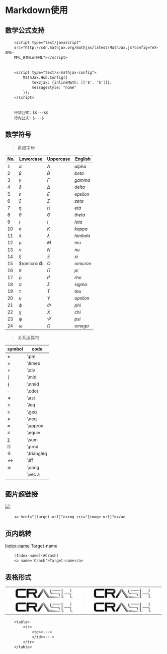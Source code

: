 # Markdown使用

<script type="text/javascript" 									
	src="http://cdn.mathjax.org/mathjax/latest/MathJax.js?config=TeX-AMS-
	MML_HTMLorMML"></script>

<script type="text/x-mathjax-config">
        MathJax.Hub.Config({
            tex2jax: {inlineMath: [['$', '$']]},
            messageStyle: "none"
        });</script>

## 数学公式支持

		<script type="text/javascript" 									
		src="http://cdn.mathjax.org/mathjax/latest/MathJax.js?config=TeX-AMS-
		MML_HTMLorMML"></script>


	    <script type="text/x-mathjax-config">
	        MathJax.Hub.Config({
	            tex2jax: {inlineMath: [['$', '$']]},
	            messageStyle: "none"
	        });
	    </script>


		行间公式：$$···$$
		行内公式：$···$

## 数学符号

> 希腊字母


| No.  | Lowercase  | Uppercase  |  English  |
| -- | -------- | -------- | ------- |
| $1$  |  $\alpha$  |    $A$     |  $alpha$  |
| $2$  |  $\beta$   |    $B$     |  $beta$   |
| $3$  |  $\gamma$  |  $\Gamma$  |  $gamma$  |
| $4$  |  $\delta$  |  $\Delta$  |  $delta$  |
| $5$  | $\epsilon$ |    $E$     | $epsilon$ |
| $6$  |  $\zeta$   |    $Z$     |  $zeta$   |
| $7$  |   $\eta$   |    $H$     |   $eta$   |
| $8$  |  $\theta$  |  $\Theta$  |  $theta$  |
| $9$  |  $\iota$   |    $I$     |  $iota$   |
| $10$ |  $\kappa$  |    $K$     |  $kappa$  |
| $11$ | $\lambda$  | $\lambda$  | $lambda$  |
| $12$ |   $\mu$    |    $M$     |   $mu$    |
| $13$ |   $\nu$    |    $N$     |   $nu$    |
| $14$ |   $\xi$    |   $\Xi$    |   $xi$    |
| $15$ | $\omicron$ |    $O$     | $omicron$ |
| $16$ |   $\pi$    |   $\Pi$    |   $pi$    |
| $17$ |   $\rho$   |    $P$     |   $rho$   |
| $18$ |  $\sigma$  |  $\Sigma$  |  $sigma$  |
| $19$ |   $\tau$   |    $T$     |   $tau$   |
| $20$ | $\upsilon$ | $\Upsilon$ | $upsilon$ |
| $21$ |   $\phi$   |   $\Phi$   |   $phi$   |
| $22$ |   $\chi$   |    $X$     |   $chi$   |
| $23$ |   $\psi$   |   $\Psi$   |   $psi$   |
| $24$ |  $\omega$  |  $\Omega$  |  $omega$  |

> 关系运算符

| symbol | code       |
| ------ | ---------- |
| ±      | \pm        |
| ×      | \times     |
| ÷      | \div       |
| ∣      | \mid       |
| ∤      | \nmid      |
| ⋅      | \cdot      |
| ∗      | \ast       |
| ≤      | \leq       |
| ≥      | \geq       |
| ≠      | \neq       |
| ≈      | \approx    |
| ≡      | \equiv     |
| ∑      | \sum       |
| ∏      | \prod      |
| ≜      | \triangleq |
| ⇔      | \iff       |
| ≌      | \cong      |
|        | \vec a     |
|        |            |

## 图片超链接

<a href="https://crash-database.readthedocs.io/en/master/"><img src="https://img1.wenhairu.com/images/2020/10/11/CkiRP.png"></a>

		<a href="[target-url]"><img src="[image-url]"></a>

## 页内跳转

[Index-name](#Crash)
<a name='Crash'>Target-name</a>

		[Index-name](#Crash)
		<a name='Crash'>Target-name</a>

## 表格形式

<table>
    <tr>
        <td><img src='Crash logo special.png'>
        <td><img src='Crash logo special.png'>
        </td>
    <tr>
        <td><img src='Crash logo special.png'>
        <td><img src='Crash logo special.png'>
        </td>
    </tr>
</table>

		<table>
			<tr>
			    <td><···>
			    </td><···>
			</tr>
		</table>
